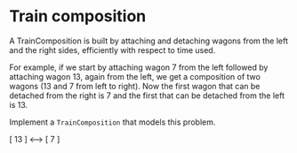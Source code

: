 # Train composition #

A TrainComposition is built by attaching and detaching wagons 
from the left and the right sides, 
efficiently with respect to time used.

For example, if we start by attaching wagon 7 from the left 
followed by attaching wagon 13, again from the left, 
we get a composition of two wagons (13 and 7 from left to right). 
Now the first wagon that can be detached from the right is 7 
and the first that can be detached from the left is 13.

Implement a `TrainComposition` that models this problem.


[ 13 ] <--> [ 7 ]